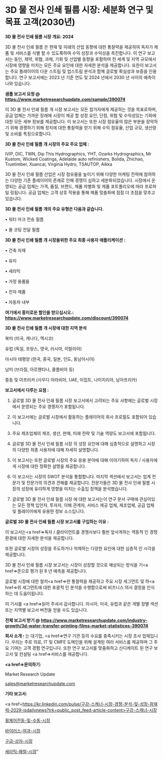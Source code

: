 # 3D 물 전사 인쇄 필름 시장: 세분화 연구 및 목표 고객(2030년)

<strong>3D 물 전사 인쇄 필름 시장 개요: 2024</strong>

3D 물 전사 인쇄 필름 은 현재 및 미래의 산업 동향에 대한 통찰력을 제공하여 독자가 제품 및 서비스를 식별 할 수 있도록하여 수익 성장과 수익성을 촉진합니다. 이 연구 보고서는 동인, 제약, 위협, 과제, 기회 및 산업별 동향을 포함하여 전 세계 및 지역 규모에서 시장에 영향을 미치는 모든 주요 요인에 대한 자세한 분석을 제공합니다. 또한이 보고서는 주요 플레이어의 다운 스트림 및 업스트림 분석과 함께 글로벌 확실성과 보증을 인용합니다. 연구 보고서에는 2023 년 기준 연도 및 2024 년에서 2030 년 사이의 예측이 나와 있습니다.



<strong>샘플 보고서 요청 @ <a href=https://www.marketresearchupdate.com/sample/390074>https://www.marketresearchupdate.com/sample/390074</a></strong>

이 3D 물 전사 인쇄 필름 개 시장 보고서는 모든 참가자에게 제공하는 것을 목표로하며, 공급 업체는 가까운 장래에 시장이 제공 할 성장 요인, 단점, 위협 및 수익성있는 기회에 대한 모든 세부 정보를 제공합니다. 이 보고서는 또한 시장 점유율의 많은 부분을 장악하기 위해 경쟁하기 위해 정치에 대한 통찰력을 얻기 위해 수익 점유율, 산업 규모, 생산량 및 소비를 특징으로합니다.



<strong>3D 물 전사 인쇄 필름 개 시장의 주요 주요 업체 :</strong>

IVIP, DIC, TWN, Dip This Hydrographics, YHT, Ozarks Hydrographics, Mr Kustom, Wicked Coatings, Adelaide auto refinishers, Bolida, Zhichao, Truetimber, Xuancai, Virginia Hydro, TSAUTOP, Aikka

3D 물 전사 인쇄 필름 산업은 시장 점유율을 높이기 위해 다양한 마케팅 전략에 참여하는 다양한 기존 플레이어의 존재로 인해 경쟁이 심하고 세분화되었습니다. 시장에서 운영되는 공급 업체는 가격, 품질, 브랜드, 제품 차별화 및 제품 포트폴리오에 따라 프로파일 링됩니다. 공급 업체는 고객 상호 작용을 통해 제품 맞춤화에 점점 더 초점을 맞추고 있습니다.



<strong>3D 물 전사 인쇄 필름 개의 주요 유형은 다음과 같습니다.</strong>

• 워터 마크 전송 필름

• 물 코팅 전달 필름



<strong>3D 물 전사 인쇄 필름 개 시장을위한 주요 최종 사용자 애플리케이션 :</strong>

• 건축 자재

• 유리

• 세라믹

• 가정 용품들

• 전자 제품

• 자동차 내부



<strong>여기에서 흥미로운 할인을 받으십시오.: <a href=https://www.marketresearchupdate.com/discount/390074>https://www.marketresearchupdate.com/discount/390074</a></strong>



<strong>3D 물 전사 인쇄 필름 개 시장에 대한 지역 분석</strong>

북미 (미국, 캐나다, 멕시코)

유럽 (독일, 프랑스, 영국, 러시아, 이탈리아)

아시아 태평양 (한국, 중국, 일본, 인도, 동남아시아)

남미 (브라질, 아르헨티나, 콜롬비아 등)

중동 및 아프리카 (사우디 아라비아, UAE, 이집트, 나이지리아, 남아프리카)



<strong>보고서에서 다루는 요점 :</strong>

1. 글로벌 3D 물 전사 인쇄 필름 시장 보고서에서 고려되는 주요 사항에는 글로벌 시장에서 운영되는 주요 경쟁자가 포함됩니다.

2. 이 보고서에는 글로벌 시장에서 활동하는 플레이어의 회사 프로필도 포함되어 있습니다.

3. 주요 제조업체의 제조, 생산, 판매, 미래 전략 및 기술 역량도 보고서에 포함됩니다.

4. 글로벌 3D 물 전사 인쇄 필름 시장 의 성장 요인에 대해 심층적으로 설명하고 시장의 다양한 최종 사용자에 대해 자세히 설명합니다.

5. 이 보고서는 또한 글로벌 시장의 주요 응용 분야에 대해 이야기하여 독자 / 사용자에게 시장에 대한 정확한 설명을 제공합니다.

6. 이 보고서는 시장의 SWOT 분석을 통합합니다. 마지막 섹션에서 보고서는 업계 전문가 및 전문가의 의견과 견해를 제공합니다. 전문가들은 3D 물 전사 인쇄 필름 시장의 성장에 유리하게 영향을 미치는 수출입 정책을 분석했습니다.

7. 글로벌 3D 물 전사 인쇄 필름 시장 에 대한 보고서는이 연구 문서 구매에 관심이있는 모든 정책 입안자, 투자자, 이해 관계자, 서비스 제공 업체, 제조업체, 공급 업체 및 플레이어에게 유용한 정보 소스입니다.



<strong>글로벌 3D 물 전사 인쇄 필름 시장 보고서를 구입하는 이유 :</strong>

이 보고서는<a href=>독자 / 클</a>라이언트를 경쟁사보다 훨씬 앞서게하는 역동적 인 경쟁 환경에 대한 자세한 분석을 제공합니다.

또한 글로벌 시장의 성장을 주도하거나 억제하는 다양한 요인에 대한 심층적 인 시각을 제공합니다.

3D 물 전사 인쇄 필름 시장 보고서는 시장이 성장할 것으로 예상되는 방식을 기<a href=>준으로</a> 평가 된 8 년 예측을 제공합니다.

글로벌 시장에 대한 철저<a href=>한 통찰력</a>을 제공하고 주요 시장 세그먼트 및 하<a href=>위 세그</a>먼트에 대한 포괄적 인 분석을 수행함으로써 비즈니스 의사 결정을 인식하는 데 도움이됩니다.

이 기사를 <a href=>읽어 주</a>셔서 감사합니다. 아시아, 미국, 유럽과 같은 개별 장별 섹션 또는 지역별 보고서 버전을 얻을 수도 있습니다.



<strong>전체 보고서 받기 @ <a href=https://www.marketresearchupdate.com/industry-growth/3d-water-transfer-printing-films-market-statistices-390074>https://www.marketresearchupdate.com/industry-growth/3d-water-transfer-printing-films-market-statistices-390074</a></strong>



<strong>회사 소개 :</strong>
는 대기업, <a href=>연구 기</a>관 등의 수요를 충족시키는 시장 조사 업체입니다. 우리는 주로 의료, IT 및 CMFE 도메인을 위해 설계된 여러 서비스를 제공하며 그 주요 기여는 고객 경험 연구입니다. 또한 연구 보고서를 맞춤화하고 신디케이트 된 연구 보고서 및 컨설팅 <a href=>서비</a>스를 제공합니다.



<strong><a href=>문의하기:</a></strong>

Market Research Update

sales@marketresearchupdate.com



<strong>기타 보고서:</strong>

<a href=https://kr.linkedin.com/pulse/구강-스캐너-시장-경쟁-분석-및-성장-잠재력-2029-isdailynews?trk=public_post_feed-article-content>구강-스캐너-시장</a>

<a href=https://www.linkedin.com/pulse/휠체어전동-및-수동-시장-세분화-연구-목표-고객2029년-analytics-avenue-adventures-24-ana/>휠체어전동-및-수동-시장</a>

<a href=https://www.linkedin.com/pulse/바이러스-여과-시장-경쟁-분석-및-성장-잠재력-2029-analytics-avenue-adventures-24-ana-4neuf/>바이러스-여과-시장</a>

<a href=https://www.linkedin.com/pulse/구급-상자-시장-경쟁-분석-및-성장-잠재력-2029-trend-tracking-tips-360-analysis-u0gsf/>구급-상자-시장</a>

<a href=https://www.linkedin.com/pulse/세라믹-페럴-시장-경쟁-분석-및-성장-잠재력-2030-isdailynews-tgric/>세라믹-페럴-시장</a>"
